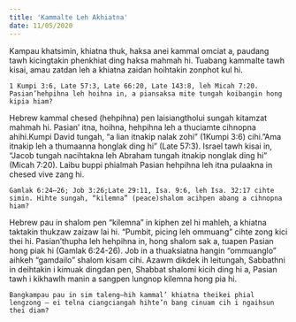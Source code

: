 ```yaml
---
title: 'Kammalte Leh Akhiatna'
date: 11/05/2020
---
```


Kampau khatsimin, khiatna thuk, haksa anei kammal omciat a, paudang tawh kicingtakin phenkhiat ding haksa mahmah hi. Tuabang kammalte tawh kisai, amau zatdan leh a khiatna zaidan hoihtakin zonphot kul hi.

`1 Kumpi 3:6, Late 57:3, Late 66:20, Late 143:8, leh Micah 7:20. Pasian’hehpihna leh hoihna in, a piansaksa mite tungah koibangin hong kipia hiam?`

Hebrew kammal chesed (hehpihna) pen laisiangtholui sungah kitamzat mahmah hi. Pasian’ itna, hoihna, hehpihna leh a thuciamte cihnopna ahihi.Kumpi David tungah, “a lian itnakip nalak zohi” (1Kumpi 3:6) cihi.”Ama itnakip leh a thumaanna honglak ding hi” (Late 57:3). Israel tawh kisai in, “Jacob tungah nacihtakna leh Abraham tungah itnakip nonglak ding hi” (Micah 7:20). Laibu buppi phialmah Pasian hehpihna leh itna pulaakna in chesed vive zang hi.

`Gamlak 6:24–26; Job 3:26;Late 29:11, Isa. 9:6, leh Isa. 32:17 cihte simin. Hihte sungah, “kilemna” (peace)shalom acihpen abang a cihnopna hiam?`

Hebrew pau in shalom pen “kilemna” in kiphen zel hi mahleh, a khiatna taktakin thukzaw zaizaw lai hi. “Pumbit, picing leh ommuang” cihte zong kici thei hi. Pasian’thupha leh hehpihna in, hong shalom sak a, tuapen Pasian hong piak hi (Gamlak 6:24-26). Job in a thuaksiatna hangin “ommuanglo” aihkeh “gamdailo” shalom kisam cihi. Azawm dikdek ih leitungah, Sabbathni in deihtakin i kimuak dingdan pen, Shabbat shalomi kicih ding hi a, Pasian tawh i kikhawlh manin a sangpen lungnop kilemna hong pia hi.

`Bangkampau pau in sim taleng–hih kammal’ khiatna theikei phial lengzong – ei telna ciangciangah hihte’n bang cinuam cih i ngaihsun thei diam?`